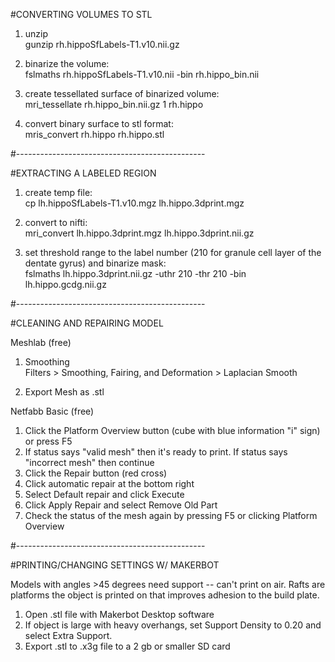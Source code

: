 #CONVERTING VOLUMES TO STL

1. unzip <br />
       gunzip rh.hippoSfLabels-T1.v10.nii.gz 

2. binarize the volume: <br />
	  fslmaths rh.hippoSfLabels-T1.v10.nii -bin rh.hippo_bin.nii

3. create tessellated surface of binarized volume: <br />
	mri_tessellate rh.hippo_bin.nii.gz 1 rh.hippo

4. convert binary surface to stl format: <br />
	 mris_convert rh.hippo rh.hippo.stl

#-----------------------------------------------

#EXTRACTING A LABELED REGION

1. create temp file: <br />
	cp lh.hippoSfLabels-T1.v10.mgz lh.hippo.3dprint.mgz

2. convert to nifti: <br />
	 mri_convert lh.hippo.3dprint.mgz lh.hippo.3dprint.nii.gz

3. set threshold range to the label number (210 for granule cell layer of the dentate gyrus) and binarize mask: <br />
     fslmaths lh.hippo.3dprint.nii.gz -uthr 210 -thr 210 -bin lh.hippo.gcdg.nii.gz

#-----------------------------------------------

#CLEANING AND REPAIRING  MODEL

Meshlab (free)

1. Smoothing <br />
Filters > Smoothing, Fairing, and Deformation > Laplacian Smooth

2. Export Mesh as .stl

Netfabb Basic (free)

1. Click the Platform Overview button (cube with blue information "i" sign) or
press F5
2. If status says "valid mesh" then it's ready to print. If status says
"incorrect mesh" then continue
3. Click the Repair button (red cross)
4. Click automatic repair at the bottom right
5. Select Default repair and click Execute
6. Click Apply Repair and select Remove Old Part
7. Check the status of the mesh again by pressing F5 or clicking Platform 
Overview

#-----------------------------------------------

#PRINTING/CHANGING SETTINGS  W/ MAKERBOT

Models with angles >45 degrees need support -- can't print on air. Rafts 
are platforms the object is printed on that improves adhesion to the build
plate. 

1. Open .stl file with Makerbot Desktop software
2. If object is large with heavy overhangs, set Support Density to 0.20 and
select Extra Support. 
3. Export .stl to .x3g file to a  2 gb or smaller SD card